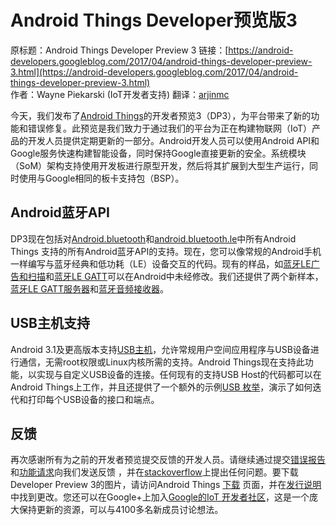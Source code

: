 # Android Things Developer预览版3

原标题：Android Things Developer Preview 3
链接：[https://android-developers.googleblog.com/2017/04/android-things-developer-preview-3.html](https://android-developers.googleblog.com/2017/04/android-things-developer-preview-3.html)  
作者：Wayne Piekarski (IoT开发者支持)
翻译：[arjinmc](https://github.com/arjinmc)  

今天，我们发布了[Android Things](https://developer.android.com/things/index.html)的开发者预览3（DP3），为平台带来了新的功能和错误修复。此预览是我们致力于通过我们的平台为正在构建物联网（IoT）产品的开发人员提供定期更新的一部分。Android开发人员可以使用Android API和Google服务快速构建智能设备，同时保持Google直接更新的安全。系统模块（SoM）架构支持使用开发板进行原型开发，然后将其扩展到大型生产运行，同时使用与Google相同的板卡支持包（BSP）。

## Android蓝牙API

DP3现在包括对[Android.bluetooth](https://developer.android.com/reference/android/bluetooth/package-summary.html)和[android.bluetooth.le](https://developer.android.com/reference/android/bluetooth/le/package-summary.html)中所有Android Things 支持的所有Android蓝牙API的支持。现在，您可以像常规的Android手机一样编写与蓝牙经典和低功耗（LE）设备交互的代码。现有的样品，如[蓝牙LE广告和扫描](https://github.com/googlesamples/android-BluetoothAdvertisements)和[蓝牙LE GATT](https://github.com/googlesamples/android-BluetoothLeGatt)可以在Android中未经修改。我们还提供了两个新样本，[蓝牙LE GATT服务器](https://github.com/androidthings/sample-bluetooth-le-gattserver)和[蓝牙音频接收器](https://github.com/androidthings/sample-bluetooth-audio)。

## USB主机支持

Android 3.1及更高版本支持[USB主机](https://developer.android.com/guide/topics/connectivity/usb/host.html)，允许常规用户空间应用程序与USB设备进行通信，无需root权限或Linux内核所需的支持。Android Things现在支持此功能，以实现与自定义USB设备的连接。任何现有的支持USB Host的代码都可以在Android Things上工作，并且还提供了一个额外的示例[USB 枚举](https://github.com/androidthings/sample-usbenum)，演示了如何迭代和打印每个USB设备的接口和端点。

## 反馈

再次感谢所有为之前的开发者预览提交反馈的开发人员。请继续通过提交[错误报告](https://code.google.com/p/android/issues/entry?template=Android%20Things%20bug%20report)和[功能请求](https://code.google.com/p/android/issues/entry?template=Android%20Things%20feature%20request)向我们发送反馈 ，并在[stackoverflow](http://stackoverflow.com/questions/tagged/android-things)上提出任何问题。要下载Developer Preview 3的图片，请访问Android Things [下载](https://developer.android.com/things/preview/download.html) 页面，并在[发行说明](https://developer.android.com/things/preview/releases.html)中找到更改。您还可以在Google+上加入[Google的IoT 开发者社区](https://g.co/iotdev)，这是一个庞大保持更新的资源，可以与4100多名新成员讨论想法。

